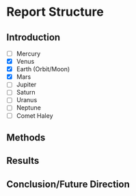Report Structure
================

Introduction
------------

-	[ ] Mercury
-	[x] Venus
-	[x] Earth (Orbit/Moon)
-	[x] Mars
-	[ ] Jupiter
-	[ ] Saturn
-	[ ] Uranus
-	[ ] Neptune
-	[ ] Comet Haley

Methods
-------

Results
-------

Conclusion/Future Direction
---------------------------
